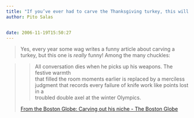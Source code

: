 ```yaml
---
title: "If you’ve ever had to carve the Thanksgiving turkey, this will be funny"
author: Pito Salas


date: 2006-11-19T15:50:27
---
```



>
> Yes, every year some wag writes a funny article about carving a turkey, but
> this one is _really_ funny! Among the many chuckles:
>

>> All conversation dies when he picks up his weapons. The festive warmth  
> that filled the room moments earlier is replaced by a merciless  
> judgment that records every failure of knife work like points lost in a  
> troubled double axel at the winter Olympics.
>
> [From the Boston Globe: Carving out his niche - The Boston
> Globe](<http://www.boston.com/news/local/articles/2006/11/19/carving_out_his_niche/>)


